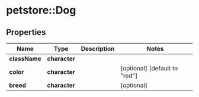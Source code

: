# petstore::Dog


## Properties
Name | Type | Description | Notes
------------ | ------------- | ------------- | -------------
**className** | **character** |  | 
**color** | **character** |  | [optional] [default to &quot;red&quot;] 
**breed** | **character** |  | [optional] 


